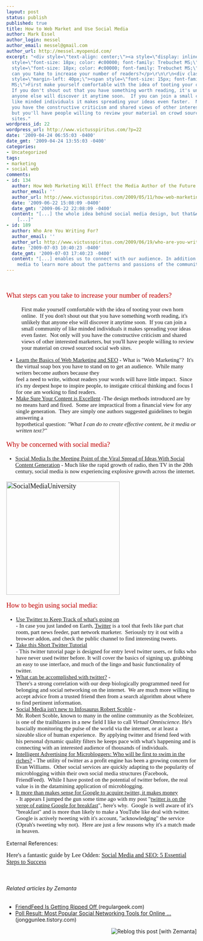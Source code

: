 ```yaml
---
layout: post
status: publish
published: true
title: How to Web Market and Use Social Media
author: Mark Essel
author_login: messel
author_email: messel@gmail.com
author_url: http://messel.myopenid.com/
excerpt: "<div style=\"text-align: center;\"><a style=\"display: inline;\" href=\"http://www.flickr.com/photos/lawtonchiles/\">\r\n</a></div>\r\n<p
  style=\"font-size: 18px; color: #c00000; font-family: Trebuchet MS;\"></p>\r\n<p
  style=\"font-size: 18px; color: #c00000; font-family: Trebuchet MS;\">What steps
  can you take to increase your number of readers?</p>\r\n\r\n<div class=\"blockquote\"
  style=\"margin-left: 40px;\"><span style=\"font-size: 15px; font-family: Trebuchet
  MS;\">First make yourself comfortable with the idea of tooting your own horn online. 
  If you don't shout out that you have something worth reading, it's unlikely that
  anyone else will discover it anytime soon.  If you can join a small community of
  like minded individuals it makes spreading your ideas even faster.  Not only will
  you have the constructive criticism and shared views of other interested marketers,
  but you'll have people willing to review your material on crowd sourced social web
  sites."
wordpress_id: 22
wordpress_url: http://www.victusspiritus.com/?p=22
date: '2009-04-24 06:55:03 -0400'
date_gmt: '2009-04-24 13:55:03 -0400'
categories:
- Uncategorized
tags:
- marketing
- social web
comments:
- id: 134
  author: How Web Marketing Will Effect the Media Author of the Future
  author_email: ''
  author_url: http://www.victusspiritus.com/2009/05/11/how-web-marketing-will-effect-the-media-author-of-the-future/
  date: '2009-06-22 15:08:09 -0400'
  date_gmt: '2009-06-22 22:08:09 -0400'
  content: "[...] the whole idea behind social media design, but that&#8217;s another
    [...]"
- id: 189
  author: Who Are You Writing For?
  author_email: ''
  author_url: http://www.victusspiritus.com/2009/06/19/who-are-you-writing-for/
  date: '2009-07-03 10:40:23 -0400'
  date_gmt: '2009-07-03 17:40:23 -0400'
  content: "[...] enables us to connect with our audience. In addition we can use social
    media to learn more about the patterns and passions of the community we [...]"
---
```

<div style="text-align: center;"><a style="display: inline;" href="http://www.flickr.com/photos/lawtonchiles/"><br />
</a></div>
<p style="font-size: 18px; color: #c00000; font-family: Trebuchet MS;">
<p style="font-size: 18px; color: #c00000; font-family: Trebuchet MS;">What steps can you take to increase your number of readers?</p>
<div class="blockquote" style="margin-left: 40px;"><span style="font-size: 15px; font-family: Trebuchet MS;">First make yourself comfortable with the idea of tooting your own horn online.  If you don't shout out that you have something worth reading, it's unlikely that anyone else will discover it anytime soon.  If you can join a small community of like minded individuals it makes spreading your ideas even faster.  Not only will you have the constructive criticism and shared views of other interested marketers, but you'll have people willing to review your material on crowd sourced social web sites.<a id="more"></a><a id="more-22"></a></span></div>
<ul style="font-size: 15px; font-family: Trebuchet MS;">
<li> <a href="http://www.victusspiritus.com/2009/03/09/web-marketing-and-seo/">Learn the Basics of Web Marketing and SEO</a> - What is "Web Marketing"?  It's the virtual soap box you have to stand on to get an audience.  While many writers become authors because they<br />
feel a need to write, without readers your words will have little impact.  Since it's my deepest hope to inspire people, to instigate critical thinking and focus I for one am working to find readers.</li>
<li><a href="http://www.victusspiritus.com/2009/03/26/10-far-out-methods-to-creating-effective-web-content/">Make Sure Your Content is Excellent</a> -The design methods introduced are by no means hard and fixed.  Some are impractical from a financial view for any single generation.  They are simply one authors suggested guidelines to begin answering a<br />
hypothetical question: <em>"What I can do to create effective content, be it media or written text?"</em></li>
</ul>
<p style="font-size: 18px; color: #c00000; font-family: Trebuchet MS;">Why be concerned with social media?</p>
<ul>
<li style="font-size: 15px; font-family: Trebuchet MS;"><a href="http://www.victusspiritus.com/2009/03/29/social-media-will-be-the-dominant-design-focus-of-the-21st-century/">Social Media Is the Meeting Point of the Viral Spread of Ideas With Social Content Generation</a> <span style="font-size: 15px; font-family: Trebuchet MS;">- Much like the rapid growth of radio, then TV in the 20th century, social media is now experiencing explosive growth across the internet.</span></li>
</ul>
<p style="font-size: 18px; color: #c00000; font-family: Trebuchet MS;"><a href="http://www.flickr.com/photos/lawtonchiles/"><img class="aligncenter size-full wp-image-836" title="SocialMediaUniversity" src="http://www.victusspiritus.com/wp-content/uploads/2009/04/SocialMediaUniversity.jpg" alt="SocialMediaUniversity" width="300" height="300" /></a></p>
<p style="font-size: 18px; color: #c00000; font-family: Trebuchet MS;">How to begin using social media:</p>
<ul style="font-size: 15px; font-family: Trebuchet MS;">
<li> <a href="http://www.victusspiritus.com/2009/03/18/use-twitter-to-keep-track-of-whats-going-on/">Use Twitter to Keep Track of what's going on</a><br />
- In case you just landed on Earth, <a href="http://www.twitter.com/">Twitter</a> is a tool that feels like part chat room, part news feeder, part network marketer.  Seriously try it out with a browser addon, and check the public channel to find interesting tweets.</li>
<li><a href="http://www.squidoo.com/TwitterTutorial">Take this Short Twitter Tutorial</a><br />
- This twitter tutorial page is designed for entry level twitter users, or folks who have never used twitter before. It will cover the basics of signing up, grabbing an easy to use interface, and much of the lingo and basic functionality of twitter.</li>
<li> <a href="http://www.victusspiritus.com/2009/03/19/what-can-actually-be-accomplished-with-twitter/">What can be accomplished with twitter?</a> -<br />
There's a strong correlation with our deep biologically programmed need for belonging and social networking on the internet.  We are much more willing to accept advice from a trusted friend then from a search algorithm about where to find pertinent information.</li>
<li> <a href="http://www.victusspiritus.com/2009/03/24/infosaurus-robert-scoble-the-scobleizer-redefines-internet-information-flow/">Social Media isn't new to Infosaurus Robert Scoble</a> -<br />
Mr. Robert Scoble, known to many in the online community as the Scobleizer, is one of the trailblazers in a new field I like to call <em>Virtual Omniscience</em>. He's bascially monitoring the pulse of the world via the internet, or at least a sizeable slice of human experience.  By applying twitter and friend feed with his personal dynamic quality filters he keeps pace with what's happening and is connecting with an interested audience of thousands of individuals.</li>
<li> <a href="http://www.victusspiritus.com/2009/04/09/intelligent-advertising-for-microbloggers-who-will-be-first-to-swim-in-the-riches/">Intelligent Advertising for Microbloggers: Who will be first to swim in the<br />
riches?</a> - The utility of twitter as a profit engine has been a growing concern for Evan Williams.  Other social services are quickly adapting to the popularity of microblogging within their own social media structures (Facebook, FriendFeed).  While I have posted on the potential of twitter before, the real value is in the datamining application of microblogging.</li>
<li><a href="http://www.victusspiritus.com/2009/04/18/it-more-than-makes-sense-for-google-to-acquire-twitter-it-makes-money/">It more than makes sense for Google to acquire twitter, it makes money</a><br />
- <span>It appears I jumped the gun some time ago with my post "<a href="http://www.victusspiritus.com/2009/03/22/twitter-is-on-the-verge-of-eating-google-for-breakfast-heres-why/">twitter is on the verge of eating Google for breakfast</a>", here's why.  Google is well aware of it's "breakfast" and is more than likely to make a YouTube like deal with twitter.  Google is actively tweeting with it's account, "acknowledging" the service (Oprah's tweeting why not).  Here are just a few reasons why it's a match made in heaven.</span></li>
</ul>
<p>External References:</p>
<p><span style="font-family: 'Trebuchet MS'; font-size: medium;">Here's a fantastic guide by Lee Odden: <a href="http://mashable.com/2009/04/15/social-media-seo/">Social Media and SEO: 5 Essential Steps to Success</a></span></p>
<p><span style="font-family: 'Trebuchet MS'; font-size: medium;"><br />
</span></p>
<h6 class="zemanta-related-title" style="font-size: 1em;">Related articles by Zemanta</h6>
<ul class="zemanta-article-ul">
<li class="zemanta-article-ul-li"><a href="http://regulargeek.com/2009/07/18/friendfeed-is-getting-ripped-off/"> FriendFeed Is Getting Ripped Off </a> (regulargeek.com)</li>
<li class="zemanta-article-ul-li"><a href="http://jonggunlee.tistory.com/110136"> Poll Result: Most Popular Social Networking Tools for Online ... </a> (jonggunlee.tistory.com)</li>
</ul>
<div class="zemanta-pixie" style="margin-top: 10px; height: 15px;"><a class="zemanta-pixie-a" title="Reblog this post [with Zemanta]" href="http://reblog.zemanta.com/zemified/5cefc664-9a43-4943-96b2-fd24bb4166ec/"><img class="zemanta-pixie-img" style="border: none; float: right;" src="http://img.zemanta.com/reblog_e.png?x-id=5cefc664-9a43-4943-96b2-fd24bb4166ec" alt="Reblog this post [with Zemanta]" /></a><span class="zem-script more-related pretty-attribution"><script src="http://static.zemanta.com/readside/loader.js" type="text/javascript"></script></span></div>
